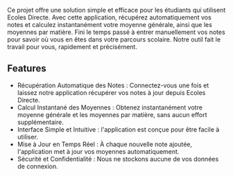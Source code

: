Ce projet offre une solution simple et efficace pour les étudiants qui utilisent Ecoles Directe. 
Avec cette application, récupérez automatiquement vos notes et calculez instantanément votre moyenne générale, 
ainsi que les moyennes par matière. 
Fini le temps passé à entrer manuellement vos notes pour savoir où vous en êtes dans votre parcours scolaire. 
Notre outil fait le travail pour vous, rapidement et précisément.


## Features

- Récupération Automatique des Notes : Connectez-vous une fois et laissez notre application récupérer vos notes à jour depuis Ecoles Directe.
- Calcul Instantané des Moyennes : Obtenez instantanément votre moyenne générale et les moyennes par matière, sans aucun effort supplémentaire.
- Interface Simple et Intuitive : l'application est conçue pour être facile à utiliser.
- Mise à Jour en Temps Réel : À chaque nouvelle note ajoutée, l'application met à jour vos moyennes automatiquement.
- Sécurité et Confidentialité : Nous ne stockons aucune de vos données de connexion.